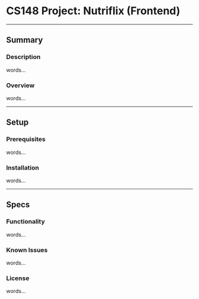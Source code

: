 # CS148 Project: Nutriflix (Frontend)
---

## Summary
### Description 
words...

### Overview
words...

---
## Setup
### Prerequisites
words...

### Installation
words...

---
## Specs
### Functionality
words...

### Known Issues
words...

### License
words...
